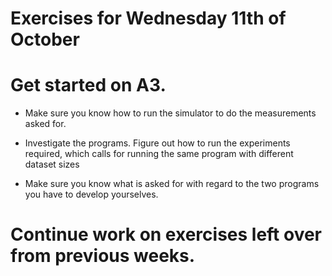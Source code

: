 # Exercises for Wednesday 11th of October

# Get started on A3.

* Make sure you know how to run the simulator to do the measurements
  asked for.

* Investigate the programs. Figure out how to run the experiments required,
  which calls for running the same program with different dataset sizes

* Make sure you know what is asked for with regard to the two programs
  you have to develop yourselves.

# Continue work on exercises left over from previous weeks.
